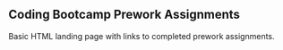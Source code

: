 ## Coding Bootcamp Prework Assignments ##

Basic HTML landing page with links to completed prework assignments.

